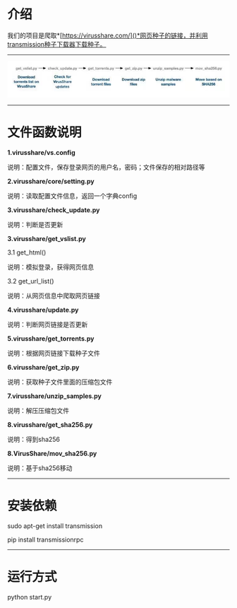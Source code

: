 # 介绍

我们的项目是爬取*[https://virusshare.com/]()*网页种子的链接，并利用transmission种子下载器下载种子。

------
![Image](img/flow-process.png)

------
# 文件函数说明

**1.virusshare/vs.config**

说明：配置文件，保存登录网页的用户名，密码；文件保存的相对路径等

**2.virusshare/core/setting.py**

说明：读取配置文件信息，返回一个字典config

**3.virusshare/check_update.py**

说明：判断是否更新

**3.virusshare/get_vslist.py**

3.1 get_html()

说明：模拟登录，获得网页信息

3.2 get_url_list()

说明：从网页信息中爬取网页链接

**4.virusshare/update.py**

说明：判断网页链接是否更新

**5.virusshare/get_torrents.py**

说明：根据网页链接下载种子文件

**6.virusshare/get_zip.py**

说明：获取种子文件里面的压缩包文件

**7.virusshare/unzip_samples.py**

说明：解压压缩包文件

**8.virusshare/get_sha256.py**

说明：得到sha256

**8.VirusShare/mov_sha256.py**

说明：基于sha256移动

------

# 安装依赖

sudo apt-get install transmission

pip install transmissionrpc

------

# 运行方式

python start.py
